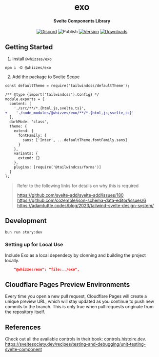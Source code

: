 <div>
  <h1 align="center">exo</h1>
  <h4 align="center">
    Svelte Components Library
  </h4>
</div>

<div align="center">

[![Discord](https://img.shields.io/discord/1011702194925490186?color=blue&label=discord&logo=discord)](https://discord.gg/yde6mcgs2C)
![Publish](https://github.com/whizzes/exo/workflows/publish/badge.svg)
[![Version](https://img.shields.io/npm/v/@whizzes/exo.svg?style=flat)](https://www.npmjs.com/package/@whizzes/exo)
[![Downloads](https://img.shields.io/npm/dm/@whizzes/exo.svg?style=flat)](https://www.npmjs.com/package/@whizzes/exo)

</div>

## Getting Started

1. Install `@whizzes/exo`

```
npm i -D @whizzes/exo
```

2. Add the package to Svelte Scope

```diff
const defaultTheme = require('tailwindcss/defaultTheme');

/** @type {import('tailwindcss').Config} */
module.exports = {
  content: [
    './src/**/*.{html,js,svelte,ts}',
+    './node_modules/@whizzes/exo/**/*.{html,js,svelte,ts}'
  ],
  darkMode: 'class',
  theme: {
    extend: {
      fontFamily: {
        sans: ['Inter', ...defaultTheme.fontFamily.sans]
      }
    },
    variants: {
      extend: {}
    },
    plugins: [require('@tailwindcss/forms')]
  }
};
```

> Refer to the following links for details on why this is required
>
> https://github.com/svelte-add/svelte-add/issues/180
> https://github.com/cozemble/json-schema-data-editor/issues/6
> https://adamtuttle.codes/blog/2023/tailwind-svelte-design-system/

## Development

```bash
bun run story:dev
```

### Setting up for Local Use

Include Exo as a local dependecy by clonning and building the project locally.

```json
    "@whizzes/exo": "file:../exo",
```

## Cloudflare Pages Preview Environments

Every time you open a new pull request, Cloudflare Pages will create a unique
preview URL, which will stay updated as you continue to push new commits to the
branch. This is only true when pull requests originate from the repository
itself.

## References

Check out all the available controls in their book: controls.histoire.dev.
https://sveltesociety.dev/recipes/testing-and-debugging/unit-testing-svelte-component